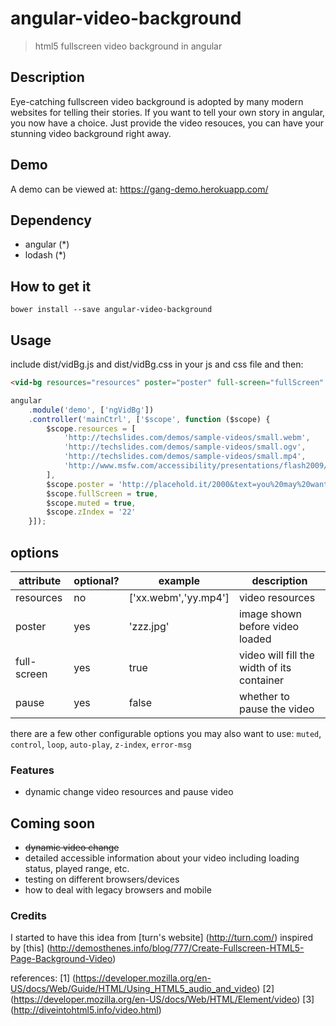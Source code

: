 angular-video-background
========================

> html5 fullscreen video background in angular

## Description

Eye-catching fullscreen video background is adopted by many modern websites for telling their stories. If you want to tell your own story in angular, you now have a choice. Just provide the video resouces, you can have your stunning video background right away.

## Demo
A demo can be viewed at: https://gang-demo.herokuapp.com/

## Dependency
+ angular (*)
+ lodash (*)

## How to get it

```bower install --save angular-video-background```

## Usage

include dist/vidBg.js and dist/vidBg.css in your js and css file and then:

```html
<vid-bg resources="resources" poster="poster" full-screen="fullScreen" muted="muted" z-index="zIndex"></vid-bg>
```
```js
angular
	.module('demo', ['ngVidBg'])
	.controller('mainCtrl', ['$scope', function ($scope) {
		$scope.resources = [
			'http://techslides.com/demos/sample-videos/small.webm',
			'http://techslides.com/demos/sample-videos/small.ogv',
			'http://techslides.com/demos/sample-videos/small.mp4',
			'http://www.msfw.com/accessibility/presentations/flash2009/SkinUnderPlaySeekCaption.swf'
		],
		$scope.poster = 'http://placehold.it/2000&text=you%20may%20want%20to%20have%20a%20poster',
		$scope.fullScreen = true,
		$scope.muted = true,
		$scope.zIndex = '22'
	}]);
```

## options

| attribute         | optional? | example              | description                     		   |
|-------------------|-----------|----------------------|---------------------------------------------------|
| resources         | no        | ['xx.webm','yy.mp4'] | video resources                 		   |
| poster            | yes       | 'zzz.jpg'            | image shown before video loaded 		   |
| full-screen       | yes       | true                 | video will fill the width of its container        |
| pause             | yes       | false                | whether to pause the video                        |

there are a few other configurable options you may also want to use:
`muted`, `control`, `loop`, `auto-play`, `z-index`, `error-msg`

### Features
+ dynamic change video resources and pause video

## Coming soon
+ <strike>dynamic video change</strike>
+ detailed accessible information about your video including loading status, played range, etc.
+ testing on different browsers/devices
+ how to deal with legacy browsers and mobile

### Credits
  I started to have this idea from [turn's website] (http://turn.com/)
  inspired by [this] (http://demosthenes.info/blog/777/Create-Fullscreen-HTML5-Page-Background-Video)
  
  references: [1] (https://developer.mozilla.org/en-US/docs/Web/Guide/HTML/Using_HTML5_audio_and_video)
  [2] (https://developer.mozilla.org/en-US/docs/Web/HTML/Element/video)
  [3] (http://diveintohtml5.info/video.html)
